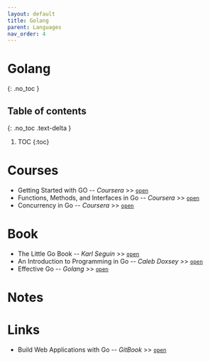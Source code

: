 ```yaml
---
layout: default
title: Golang
parent: Languages
nav_order: 4
---
```


# Golang
{: .no_toc }

## Table of contents
{: .no_toc .text-delta }

1. TOC
{:toc}

# Courses

- Getting Started with GO -- *Coursera* >> [`open`](https://www.coursera.org/learn/golang-getting-started?specialization=google-golang)
- Functions, Methods, and Interfaces in Go -- *Coursera* >> [`open`](https://www.coursera.org/learn/golang-functions-methods?specialization=google-golang)
- Concurrency in Go -- *Coursera* >> [`open`](https://www.coursera.org/learn/golang-concurrency?specialization=google-golang)

# Book

- The Little Go Book -- *Karl Seguin* >> [`open`](https://www.openmymind.net/assets/go/go.pdf)
- An Introduction to Programming in Go -- *Caleb Doxsey* >> [`open`](https://www.golang-book.com/books/intro)
- Effective Go -- *Golang* >> [`open`](https://golang.org/doc/effective_go#introduction)

# Notes

# Links

- Build Web Applications with Go -- *GitBook* >> [`open`](https://astaxie.gitbooks.io/build-web-application-with-golang/content/en/)
